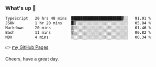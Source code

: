 ### What's up 👋

<!--START_SECTION:waka-->

```txt
TypeScript   20 hrs 48 mins  ██████████████████████▓░░   91.01 %
JSON         1 hr 20 mins    █▒░░░░░░░░░░░░░░░░░░░░░░░   05.84 %
Markdown     20 mins         ▒░░░░░░░░░░░░░░░░░░░░░░░░   01.46 %
Bash         11 mins         ▒░░░░░░░░░░░░░░░░░░░░░░░░   00.82 %
MDX          4 mins          ░░░░░░░░░░░░░░░░░░░░░░░░░   00.34 %
```

<!--END_SECTION:waka-->

👉 [my GitHub Pages](https://ykzhukian.github.io)

Cheers, have a great day.

